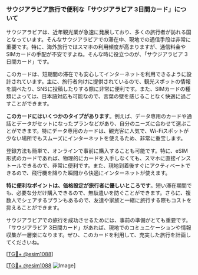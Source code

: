 ### サウジアラビア旅行で便利な「サウジアラビア 3日間カード」について

サウジアラビアは、近年観光業が急速に発展しており、多くの旅行者が訪れる国となっています。そんなサウジアラビアでの滞在中、現地での通信手段は非常に重要です。特に、海外旅行ではスマホの利用頻度が高まりますが、通信料金やSIMカードの手配が不安ですよね。そんな時に役立つのが、「サウジアラビア 3日間カード」です。

このカードは、短期間の滞在でも安心してインターネットを利用できるように設計されています。主に、旅行者向けに提供されているので、観光スポットの情報を調べたり、SNSに投稿したりする際に非常に便利です。また、SIMカードの種類によっては、日本語対応も可能なので、言葉の壁を感じることなく快適に過ごすことができます。

**このカードにはいくつかのタイプがあります**。例えば、データ専用のカードや通話とデータがセットになったプランなどがあり、自分のニーズに合わせて選ぶことができます。特にデータ専用のカードは、観光客に人気で、Wi-Fiスポットが少ない場所でもスムーズにインターネットを使えるため、非常に重宝します。

登録方法も簡単で、オンラインで事前に購入することも可能です。特に、eSIM形式のカードであれば、物理的にカードを入手しなくても、スマホに直接インストールできるので、非常に便利です。また、現地到着後すぐにアクティベートできるので、飛行機を降りた瞬間から快適にインターネットが使えます。

**特に便利なポイントは、価格設定が旅行者に優しいところです**。短い滞在期間でも、必要な分だけ購入できるので、無駄遣いを防ぐことができます。さらに、複数人でシェアするプランもあるので、友達や家族と一緒に旅行する際もコストを抑えることができます。

サウジアラビアでの旅行を成功させるためには、事前の準備がとても重要です。「サウジアラビア 3日間カード」があれば、現地でのコミュニケーションや情報収集が一層楽になります。ぜひ、このカードを利用して、充実した旅行を計画してくださいね。

[[TG💪+ @esim1088](https://t.me/s/esim1088)]

[[TG💪+ @esim1088](https://t.me/s/esim1088) ![Image](https://i.postimg.cc/Y0z9fWf4/image.png)]